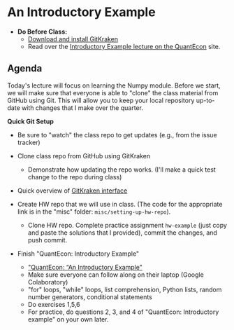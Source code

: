 An Introductory Example
=======================

* **Do Before Class:**
    * [Download and install GitKraken](https://www.gitkraken.com/)
    * Read over the [Introductory Example lecture on the QuantEcon](https://lectures.quantecon.org/py/python_by_example.html) site.

## Agenda

Today's lecture will focus on learning the Numpy module. Before we start, we will make sure that everyone is able to "clone" the class material from GitHub using Git. This will allow you to keep your local repository up-to-date with changes that I make over the quarter.

**Quick Git Setup**

* Be sure to "watch" the class repo to get updates (e.g., from the issue tracker)
* Clone class repo from GitHub using GitKraken
    * Demonstrate how updating the repo works. (I'll make a quick test change to the repo during class)
* Quick overview of [GitKraken interface](https://support.gitkraken.com/start-here/interface)
* Create HW repo that we will use in class. (The code for the appropriate link is in the "misc" folder: `misc/setting-up-hw-repo`). 
    * Clone HW repo. Complete practice assignment `hw-example` (just copy and paste the solutions that I provided), commit the changes, and push commit.

* Finish "QuantEcon: Introductory Example"
    * ["QuantEcon: “An Introductory Example"](https://lectures.quantecon.org/py/python_by_example.html)
    * Make sure everyone can follow along on their laptop (Google Colaboratory)
    * "for" loops, "while" loops, list comprehension, Python lists, random number generators, conditional statements
    * Do exercises 1,5,6
    * For practice, do questions 2, 3, and 4 of "QuantEcon: Introductory example" on your own later.

